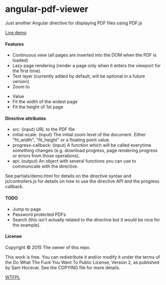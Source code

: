 # angular-pdf-viewer
Just another Angular directive for displaying PDF files using PDF.js

[Live demo](http://jdryg.github.io/angular-pdf-viewer)

#### Features
- Continuous view (all pages are inserted into the DOM when the PDF is loaded)
- Lazy page rendering (render a page only when it enters the viewport for the first time).
- Text layer (currently added by default, will be optional in a future version)
- Zoom to
 * Value
 * Fit the width of the widest page
 * Fit the height of 1st page

#### Directive attributes
- src: (input) URL to the PDF file
- initial-scale: (input) The initial zoom level of the document. Either "fit_width", "fit_height" or a floating point value.
- progress-callback: (input) A function which will be called everytime something changes (e.g. download progress, page rendering progress or errors from those operations).
- api: (output) An object with several functions you can use to communicate with the directive.

See partials/demo.html for details on the directive syntax and js/controllers.js for details on how to use the directive API and the progress callback.

#### TODO
- Jump to page
- Password protected PDFs
- Search (this isn't actually related to the directive but it would be nice for the example).

#### License
Copyright © 2015 The owner of this repo.

This work is free. You can redistribute it and/or modify it under the terms of the Do What The Fuck You Want To Public License, Version 2, as published by Sam Hocevar. See the COPYING file for more details.

[WTFPL](http://www.wtfpl.net/)
